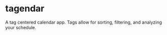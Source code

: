 # tagendar
A tag centered calendar app. Tags allow for sorting, filtering, and analyzing your schedule. 
